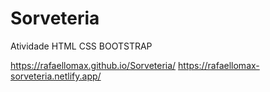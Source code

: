 # Sorveteria
 Atividade HTML CSS BOOTSTRAP

 https://rafaellomax.github.io/Sorveteria/
 https://rafaellomax-sorveteria.netlify.app/
